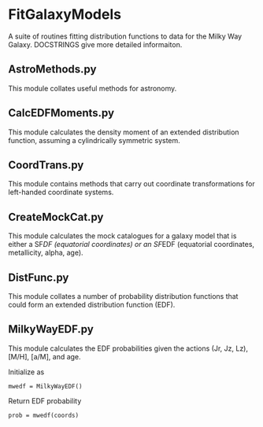 # FitGalaxyModels
A suite of routines fitting distribution functions to data for the Milky Way Galaxy. DOCSTRINGS give more detailed informaiton.

## AstroMethods.py
This module collates useful methods for astronomy.

## CalcEDFMoments.py 
This module calculates the density moment of an extended distribution function,
assuming a cylindrically symmetric system.

## CoordTrans.py
This module contains methods that carry out coordinate transformations for left-handed coordinate systems.
	
## CreateMockCat.py
This module calculates the mock catalogues for a galaxy model that is either a 
SF*DF (equatorial coordinates) or an SF*EDF (equatorial coordinates, 
metallicity, alpha, age).
	
## DistFunc.py 
This module collates a number of probability distribution functions that could form an extended distribution function (EDF).

## MilkyWayEDF.py 
This module calculates the EDF probabilities given the actions (Jr, Jz, Lz), 
[M/H], [a/M], and age.

Initialize as

    mwedf = MilkyWayEDF()
    
Return EDF probability 

    prob = mwedf(coords)
    
